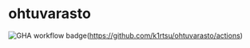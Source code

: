 # ohtuvarasto

![GHA workflow badge](https://github.com/k1rtsu/ohtuvarasto/workflows/CI/badge.svg)(https://github.com/k1rtsu/ohtuvarasto/actions)



